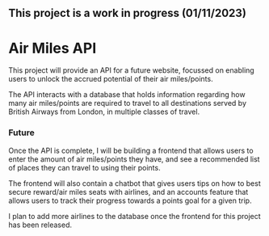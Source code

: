 ## This project is a work in progress (01/11/2023)

# Air Miles API

This project will provide an API for a future website, focussed on enabling users to unlock the accrued potential of their air miles/points.

The API interacts with a database that holds information regarding how many air miles/points are required to travel to all destinations served by British Airways from London, in multiple classes of travel.

### Future

Once the API is complete, I will be building a frontend that allows users to enter the amount of air miles/points they have, and see a recommended list of places they can travel to using their points.

The frontend will also contain a chatbot that gives users tips on how to best secure reward/air miles seats with airlines, and an accounts feature that allows users to track their progress towards a points goal for a given trip.

I plan to add more airlines to the database once the frontend for this project has been released.
